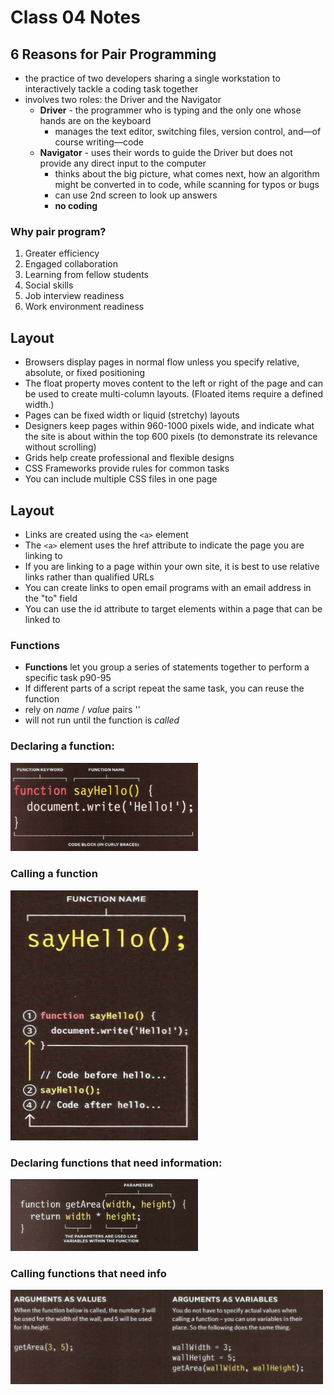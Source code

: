 # Class 04 Notes

## 6 Reasons for Pair Programming
- the practice of two developers sharing a single workstation to interactively tackle a coding task together
- involves two roles: the Driver and the Navigator
  - **Driver** - the programmer who is typing and the only one whose hands are on the keyboard
    - manages the text editor, switching files, version control, and—of course writing—code
  - **Navigator** - uses their words to guide the Driver but does not provide any direct input to the computer
    - thinks about the big picture, what comes next, how an algorithm might be converted in to code, while scanning for typos or bugs
    - can use 2nd screen to look up answers
    - **no coding**
### Why pair program?
1. Greater efficiency
2. Engaged collaboration
3. Learning from fellow students
4. Social skills
5. Job interview readiness
6. Work environment readiness

## Layout
- Browsers display pages in normal flow unless you specify relative, absolute, or fixed positioning
- The float property moves content to the left or right of the page and can be used to create multi-column layouts. (Floated items require a defined width.)
- Pages can be fixed width or liquid (stretchy) layouts
- Designers keep pages within 960-1000 pixels wide, and indicate what the site is about within the top 600 pixels (to demonstrate its relevance without scrolling)
- Grids help create professional and flexible designs
- CSS Frameworks provide rules for common tasks
- You can include multiple CSS files in one page

## Layout
- Links are created using the `<a>` element
- The `<a>` element uses the href attribute to indicate
the page you are linking to
- If you are linking to a page within your own site, it is best to use relative links rather than qualified URLs
- You can create links to open email programs with an email address in the "to" field
- You can use the id attribute to target elements within a page that can be linked to

### Functions

- **Functions** let you group a series of statements together to perform a specific task p90-95
 - If different parts of a script repeat the same task, you can reuse the function
- rely on *name* / *value* pairs
'<script src="js/basic-function.js"></script>'
- will not run until the function is *called*

### Declaring a function:

<img src="declaring-a-function.png" alt="" width="300"/>

### Calling a function

<img src="calling_function.png" alt="" width="300" height="400"/>

### Declaring functions that need information:

<img src="dec_func_info.png" alt="" width="300"/>

### Calling functions that need info

<img src="calling_func_need_info.png" alt="" width="500"/>
